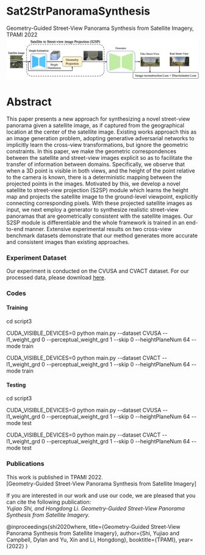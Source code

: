 # Sat2StrPanoramaSynthesis
Geometry-Guided Street-View Panorama Synthesis from Satellite Imagery, TPAMI 2022
![alt text](./framework.png)

# Abstract
This paper presents a new approach for synthesizing a novel street-view panorama given a satellite image, as if captured from the geographical location at the center of the satellite image. Existing works approach this as an image generation problem, adopting generative adversarial networks to implicitly learn the cross-view transformations, but ignore the geometric constraints.
In this paper, we make the geometric correspondences between the satellite and street-view images explicit so as to facilitate the transfer of information between domains.
Specifically, we observe that when a 3D point is visible in both views, and the height of the point relative to the camera is known, there is a deterministic mapping between the projected points in the images.
Motivated by this, we develop a novel satellite to street-view projection (S2SP) module which learns the height map and projects the satellite image to the ground-level viewpoint, explicitly connecting corresponding pixels.
With these projected satellite images as input, we next employ a generator to synthesize realistic street-view panoramas that are geometrically consistent with the satellite images.
Our S2SP module is differentiable and the whole framework is trained in an end-to-end manner.
Extensive experimental results on two cross-view benchmark datasets demonstrate that our method generates more accurate and consistent images than existing approaches.

### Experiment Dataset

Our experiment is conducted on the CVUSA and CVACT dataset. For our processed data, please download [here]().  

### Codes

#### Training

cd script3

CUDA_VISIBLE_DEVICES=0 python main.py --dataset CVUSA --l1_weight_grd 0 --perceptual_weight_grd 1 --skip 0 --heightPlaneNum 64 --mode train

CUDA_VISIBLE_DEVICES=0 python main.py --dataset CVACT --l1_weight_grd 0 --perceptual_weight_grd 1 --skip 0 --heightPlaneNum 64 --mode train


#### Testing

cd script3

CUDA_VISIBLE_DEVICES=0 python main.py --dataset CVUSA --l1_weight_grd 0 --perceptual_weight_grd 1 --skip 0 --heightPlaneNum 64 --mode test 

CUDA_VISIBLE_DEVICES=0 python main.py --dataset CVACT --l1_weight_grd 0 --perceptual_weight_grd 1 --skip 0 --heightPlaneNum 64 --mode test 


### Publications
This work is published in TPAMI 2022.  
[Geometry-Guided Street-View Panorama Synthesis from Satellite Imagery]

If you are interested in our work and use our code, we are pleased that you can cite the following publication:  
*Yujiao Shi, and Hongdong Li. Geometry-Guided Street-View Panorama Synthesis from Satellite Imagery.*

@inproceedings{shi2020where,
  title={Geometry-Guided Street-View Panorama Synthesis from Satellite Imagery},
  author={Shi, Yujiao and Campbell, Dylan and Yu, Xin and Li, Hongdong},
  booktitle={TPAMI},
  year={2022}
}



